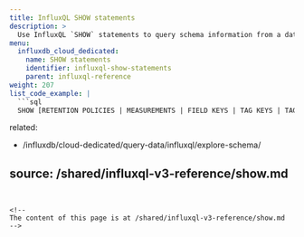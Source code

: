 ```yaml
---
title: InfluxQL SHOW statements
description: >
  Use InfluxQL `SHOW` statements to query schema information from a database.
menu:
  influxdb_cloud_dedicated:
    name: SHOW statements
    identifier: influxql-show-statements
    parent: influxql-reference
weight: 207
list_code_example: |
  ```sql
  SHOW [RETENTION POLICIES | MEASUREMENTS | FIELD KEYS | TAG KEYS | TAG VALUES]
  ```
related:
  - /influxdb/cloud-dedicated/query-data/influxql/explore-schema/

source: /shared/influxql-v3-reference/show.md
---
```


<!-- 
The content of this page is at /shared/influxql-v3-reference/show.md
-->
